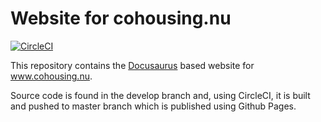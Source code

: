 Website for cohousing.nu
========================

[![CircleCI](https://circleci.com/gh/cohousing/cohousing.github.io/tree/develop.svg?style=svg)](https://circleci.com/gh/cohousing/cohousing.github.io/tree/develop)

This repository contains the [Docusaurus][docusaurus] based website for
www.cohousing.nu. 

Source code is found in the develop branch and, using CircleCI, it is built and pushed
to master branch which is published using Github Pages.

[docusaurus]: https://facebook.github.io/Docusaurus